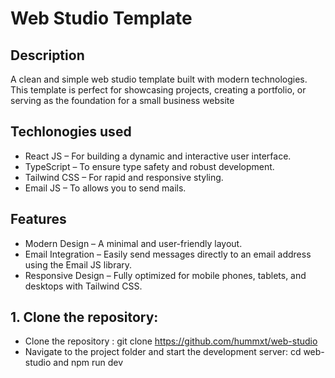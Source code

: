 # Web Studio Template

## Description
A clean and simple web studio template built with modern technologies. This template is perfect for showcasing projects, creating a portfolio, or serving as the foundation for a small business website


## Techlonogies used
- React JS – For building a dynamic and interactive user interface.
- TypeScript – To ensure type safety and robust development.
- Tailwind CSS – For rapid and responsive styling.
- Email JS – To allows you to send mails.

## Features
- Modern Design – A minimal and user-friendly layout.
- Email Integration – Easily send messages directly to an email address using the Email JS library.
- Responsive Design – Fully optimized for mobile phones, tablets, and desktops with Tailwind CSS.

## 1. Clone the repository:
- Clone the repository : git clone https://github.com/hummxt/web-studio 
- Navigate to the project folder and start the development server:  cd web-studio  and  npm run dev




















  
